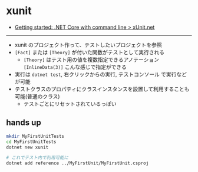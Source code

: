 # xunit

- [Getting started: \.NET Core with command line > xUnit\.net](https://xunit.net/docs/getting-started/netcore/cmdline)

---

- xunit のプロジェクト作って、テストしたいプロジェクトを参照
- `[Fact]` または `[Theory]` が付いた関数がテストとして実行される
  - `[Theory]` はテスト用の値を複数指定できるアノテーション `[InlineData(3)]` こんな感じで指定ができる
- 実行は `dotnet test`, 右クリックからの実行, テストコンソール で実行などが可能
- テストクラスのプロパティにクラスインスタンスを設置して利用することも可能(普通のクラス)
  - テストごとにリセットされているっぽい

## hands up

```bash
mkdir MyFirstUnitTests
cd MyFirstUnitTests
dotnet new xunit

# これでテスト内で利用可能に
dotnet add reference ../MyFirstUnit/MyFirstUnit.csproj
```
